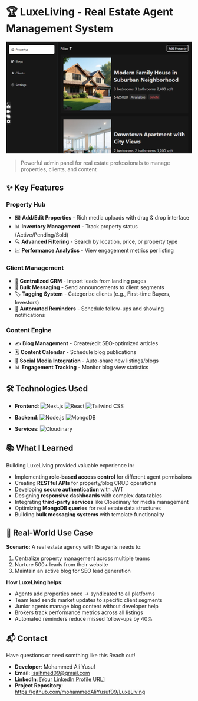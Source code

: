 # 🏆 LuxeLiving - Real Estate Agent Management System

![Admin Dashboard Preview](./frontend/public/luss.png)

> Powerful admin panel for real estate professionals to manage properties, clients, and content

## ✨ Key Features
### Property Hub
- 🖼️ **Add/Edit Properties** - Rich media uploads with drag & drop interface
- 📊 **Inventory Management** - Track property status (Active/Pending/Sold)
- 🔍 **Advanced Filtering** - Search by location, price, or property type
- 📈 **Performance Analytics** - View engagement metrics per listing

### Client Management
- 👥 **Centralized CRM** - Import leads from landing pages
- 📩 **Bulk Messaging** - Send announcements to client segments
- 🏷️ **Tagging System** - Categorize clients (e.g., First-time Buyers, Investors)
- 🔔 **Automated Reminders** - Schedule follow-ups and showing notifications

### Content Engine
- ✍️ **Blog Management** - Create/edit SEO-optimized articles
- 🗓️ **Content Calendar** - Schedule blog publications
- 📱 **Social Media Integration** - Auto-share new listings/blogs
- 📊 **Engagement Tracking** - Monitor blog view statistics

## 🛠️ Technologies Used
- **Frontend**: 
  ![Next.js](https://img.shields.io/badge/-Next.js-000000?logo=next.js&logoColor=white)
  ![React](https://img.shields.io/badge/-React-61DAFB?logo=react&logoColor=white)
  ![Tailwind CSS](https://img.shields.io/badge/-Tailwind_CSS-38B2AC?logo=tailwind-css&logoColor=white)

- **Backend**: 
  ![Node.js](https://img.shields.io/badge/-Node.js-339933?logo=node.js&logoColor=white)
  ![MongoDB](https://img.shields.io/badge/-MongoDB-47A248?logo=mongodb&logoColor=white)

- **Services**: 
  ![Cloudinary](https://img.shields.io/badge/-Cloudinary-3448C5?logo=cloudinary&logoColor=white)

## 📚 What I Learned
Building LuxeLiving provided valuable experience in:
- Implementing **role-based access control** for different agent permissions
- Creating **RESTful APIs** for property/blog CRUD operations
- Developing **secure authentication** with JWT
- Designing **responsive dashboards** with complex data tables
- Integrating **third-party services** like Cloudinary for media management
- Optimizing **MongoDB queries** for real estate data structures
- Building **bulk messaging systems** with template functionality

## 🏢 Real-World Use Case
**Scenario:** A real estate agency with 15 agents needs to:
1. Centralize property management across multiple teams
2. Nurture 500+ leads from their website
3. Maintain an active blog for SEO lead generation

**How LuxeLiving helps:**
- Agents add properties once → syndicated to all platforms
- Team lead sends market updates to specific client segments
- Junior agents manage blog content without developer help
- Brokers track performance metrics across all listings
- Automated reminders reduce missed follow-ups by 40%

## 📬 Contact
Have questions or need somthing like this Reach out!

- **Developer**: Mohammed Ali Yusuf
- **Email**: isaihmed09@gmail.com
- **LinkedIn**: [\[Your LinkedIn Profile URL\]](https://www.linkedin.com/in/mohammad-yusuf-302819210/)
- **Project Repository**: https://github.com/mohammedAliYusuf09/LuxeLiving